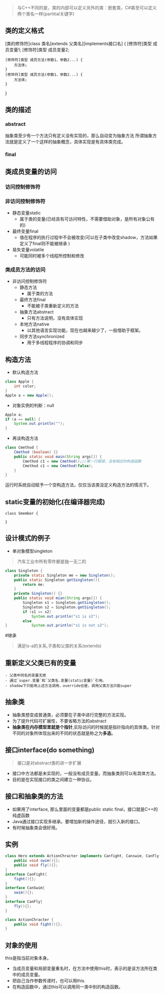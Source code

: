 > 与C++不同的是，类的内部可以定义另外的类：嵌套类，C#甚至可以定义两个类名一样(partitial关键字)
## 类的定义格式
[类的修饰符]class 类名[extends 父类名][implements接口名] {
	[修饰符]类型 成员变量1;
	[修饰符]类型 成员变量2;

	[修饰符]类型 成员方法(参数1，参数2...) {
		方法体;
	}
	[修饰符]类型 成员方法(参数1，参数2...) {
		方法体;
	}
}
## 类的描述
### abstract
抽象类至少有一个方法只有定义没有实现的，那么自动变为抽象方法
所谓抽象方法就是定义了一个这样的抽象概念，具体实现是有具体类完成。
### final

## 类成员变量的访问
### 访问控制修饰符

### 非访问控制修饰符
- 静态变量static
	- 属于类的变量(已经具有可访问特性，不需要借助对象，是所有对象公有的)
- 最终变量final
	- 值在程序的执行过程中不会被改变(可以在子类中改变shadow，方法如果定义了final则不能被继承 )
- 易失变量volatile
	- 可能同时被多个线程所控制和修改

### 类成员方法的访问
- 非访问控制修饰符
	- 静态方法
		- 属于类的方法
	- 最终方法final
		- 不能被子类重新定义的方法
	- 抽象方法abstract
		- 只有方法说明，没有具体实现
	- 本地方法native
		- 以其他语言实现功能，现在也越来越少了，一般借助于框架。
	- 同步方法synchronized
		- 用于多线程程序的协调和同步

## 构造方法
- 默认构造方法
```java
class Apple {
	int color;
}
Apple a = new Apple();
```
- 对象实例的判断：null
```java
Apple a;
if (a == null) {
	System.out.println("");
}
```
- 再谈构造方法
```java
class Cmethod {
	Cmethod (boolean) {}
	public static void main(String args[]) {
		Cmethod c1 = new Cmethod();//第一行报错，没有相应的构造函数
		Cmethod c1 = new Cmethod(false);
	}
}
```
运行时系统自动赋予一个空构造方法，仅仅当该类没定义构造方法的情况下。

## static变量的初始化(在编译器完成)
```
class Smember {
	
}
```

## 设计模式的例子
- 单对象模型singleton
> 汽车工业中所有零件都是独一无二的
```java
class Singleton {
	private static Singleton me = new Singleton();
	public static Singleton getSingleton(){
		return me;
	}
	private Singleton() {}
	public static void mian(String args[]) {
		Singleton s1 = Singleton.getSingleton();
		Singleton s2 = Singleton.getSingleton();
		if (s1 == s2)
			System.out.println("s1 is s2");
		else 
}			System.out.println("s1 is not s2");
```


#继承
> 满足is-a的关系,子类和父类的关系(extends)

## 重新定义父类已有的变量
	- 父类中同名的变量无效
	- 通过`super.变量`和`父类名.变量(static变量)`引用。
	- shadow下只能用上述方法调用，override也是，调用父类方法只能super

## 抽象类
- 抽象类想变成普通类，必须要在子类中进行完整的方法实现。
- 为了提升代码可扩展性，不要省略方法的abstract
- **抽象类在内存模型里就是个指针**,实际访问的时候就是指针指向的具体类。针对不同的对象所体现出来的不同的状态就是称之为**多态**。	

## 接口interface(do something)
> 接口是对abstract类的进一步扩展
- 接口中方法都是未实现的，一般没有成员变量。而抽象类则可以有具体方法。
- 目的是在实现接口的类之间建立一种协议。

## 接口和抽象类的方法
- 如果用了interface, 那么里面的变量都是public static final，接口就是C++的纯虚函数
- Java通过接口实现多继承。要增加新的操作途径，就引入新的接口。
- 有时候抽象类会很好用。

## 实例
```java
class Hero extends ActionChracter implements Canfight, Canswim, CanFly {
	public void swim(){};
	public void fly(){};
}
interface CanFight{
	fight(){};
}
interface CanSwim{
	swim(){};
}
interface CanFly{
	fly(){};
}

class ActionChracter {
	public void fight(){};
}
```
## 对象的使用
this是指当前对象本身。
- 当成员变量和局部变量重名时，在方法中使用this时，表示的是该方法所在类中的成员变量。
- 把自己当作参数传递时，也可以用this.
- 在构造函数中，通过this可以调用同一类中别的构造函数。

